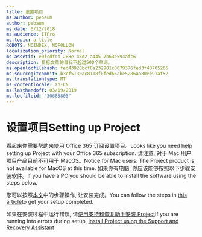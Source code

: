 ```yaml
---
title: 设置项目
ms.author: pebaum
author: pebaum
ms.date: 6/12/2018
ms.audience: ITPro
ms.topic: article
ROBOTS: NOINDEX, NOFOLLOW
localization_priority: Normal
ms.assetid: e0fcdfdb-288e-43d2-a445-7b63e594afc6
description: 目标文章的目标不超过500个单词。
ms.openlocfilehash: fed43928bcf8a232901c0679376fed3f43705265
ms.sourcegitcommit: b3cf5130ac8118f0fed66abe5286aa80ee91af52
ms.translationtype: MT
ms.contentlocale: zh-CN
ms.lasthandoff: 03/19/2019
ms.locfileid: "30683803"
---
```

# <a name="setting-up-project"></a><span data-ttu-id="c6b11-103">设置项目</span><span class="sxs-lookup"><span data-stu-id="c6b11-103">Setting up Project</span></span>

<span data-ttu-id="c6b11-104">看起来你需要帮助来使用 Office 365 订阅设置项目。</span><span class="sxs-lookup"><span data-stu-id="c6b11-104">Looks like you need help setting up Project with your Office 365 subscription.</span></span>
<span data-ttu-id="c6b11-105">请注意, 对于 Mac 用户: 项目产品目前不可用于 MacOS。</span><span class="sxs-lookup"><span data-stu-id="c6b11-105">Notice for Mac users: The Project product is not available for MacOS at this time.</span></span> <span data-ttu-id="c6b11-106">如果你有电脑, 你应该能够按照以下步骤安装软件。</span><span class="sxs-lookup"><span data-stu-id="c6b11-106">If you have a PC you should be able to install the software using the steps below.</span></span>
  
<span data-ttu-id="c6b11-107">您可以按照[本文](https://support.office.com/article/7059249b-d9fe-4d61-ab96-5c5bf435f281.aspx)中的步骤操作, 让安装完成。</span><span class="sxs-lookup"><span data-stu-id="c6b11-107">You can follow the steps in [this article](https://support.office.com/article/7059249b-d9fe-4d61-ab96-5c5bf435f281.aspx)to get your setup completed.</span></span>
  
<span data-ttu-id="c6b11-108">如果在安装过程中运行错误, 请[使用支持和恢复助手安装 Project](https://aka.ms/SaRA-ProjectSetupScenario)</span><span class="sxs-lookup"><span data-stu-id="c6b11-108">If you are running into errors during setup, [Install Project using the Support and Recovery Assistant](https://aka.ms/SaRA-ProjectSetupScenario)</span></span>
